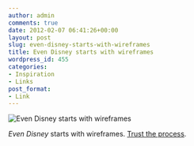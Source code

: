 ```yaml
---
author: admin
comments: true
date: 2012-02-07 06:41:26+00:00
layout: post
slug: even-disney-starts-with-wireframes
title: Even Disney starts with wireframes
wordpress_id: 455
categories:
- Inspiration
- Links
post_format:
- Link
---
```


![Even Disney starts with wireframes](http://adamstacoviak.com/wp-content/uploads/2012/02/even-disney-starts-with-wireframes.jpg)





_Even Disney_ starts with wireframes. [Trust the process](https://twitter.com/disneypixar/status/164483393717936128).



